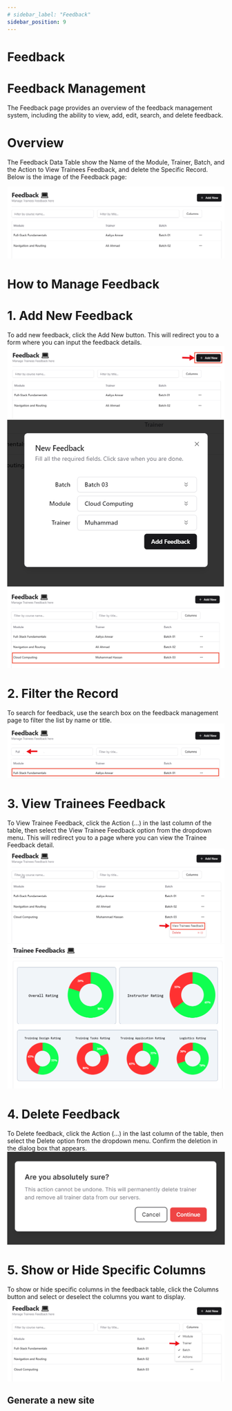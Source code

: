 ```yaml
---
# sidebar_label: "Feedback"
sidebar_position: 9
---
```


<link rel="stylesheet" href="path/to/custom.css"/>

# Feedback

<h1 class="font-light mt-5">Feedback Management</h1>
<div class="mt-5">The Feedback page provides an overview of the feedback management system, including the ability to view, add, edit, search, and delete feedback.</div>

<h1 class="font-bold mt-5">Overview</h1>
<div class="mt-5">The Feedback Data Table show the Name of the Module, Trainer, Batch, and the Action to View Trainees Feedback, and delete the Specific Record. Below is the image of the Feedback page:</div>

<img src="https://github.com/aisaanwar62/Docusaurus-document/blob/main/static/img/feedback.png?raw=true
" class="w-auto h-auto mb-2"/>

<h1 class="font-bold">How to Manage Feedback</h1>

<h1 class="font-semibold mt-3">1.  Add New Feedback</h1>
<div class="mt-5">To add new feedback, click the Add New button. This will redirect you to a form where you can input the feedback details.</div>
<img src="https://github.com/aisaanwar62/Docusaurus-document/blob/main/static/img/admin-before-add-feedback.png?raw=true
" class="w-auto h-auto mb-2"/>
<img src="https://github.com/aisaanwar62/Docusaurus-document/blob/main/static/img/admin-add-feedback.png?raw=true
" class="w-auto h-auto mb-2"/>
<img src="https://github.com/aisaanwar62/Docusaurus-document/blob/main/static/img/admin-after-add-feedback.png?raw=true
" class="w-auto h-auto mb-2"/>

<h1 class="font-semibold mt-3">2. Filter the Record</h1>
<div class="mt-5">To search for feedback, use the search box on the feedback management page to filter the list by name or title.</div>
<img src="https://github.com/aisaanwar62/Docusaurus-document/blob/main/static/img/admin-filter-feedback.png?raw=true
" class="w-auto h-auto mb-2"/>

<h1 class="font-semibold mt-3">3. View Trainees Feedback</h1>
<div class="mt-5">To View Trainee Feedback, click the Action (...) in the last column of the table, then select the View Trainee Feedback option from the dropdown menu. This will redirect you to a page where you can view the Trainee Feedback detail.</div>
<img src="https://github.com/aisaanwar62/Docusaurus-document/blob/main/static/img/view-trainee-feedback-action.png?raw=true
" class="w-auto h-auto mb-2"/>
<img src="https://github.com/aisaanwar62/Docusaurus-document/blob/main/static/img/view-trainee-feedback.png?raw=true
" class="w-auto h-auto mb-2"/>

<h1 class="font-semibold mt-3">4. Delete Feedback</h1>
<div class="mt-5">To Delete feedback, click the Action (...) in the last column of the table, then select the Delete option from the dropdown menu. Confirm the deletion in the dialog box that appears.</div>
<img src="https://github.com/aisaanwar62/Docusaurus-document/blob/main/static/img/feedbackdeletion.png?raw=true
" class="w-auto h-auto mb-2"/>

<h1 class="font-semibold mt-3">5. Show or Hide Specific Columns</h1>
<div class="mt-5">To show or hide specific columns in the feedback table, click the Columns button and select or deselect the columns you want to display.</div>
<img src="https://github.com/aisaanwar62/Docusaurus-document/blob/main/static/img/feedback-column.png?raw=true
" class="w-auto h-auto mb-2"/>

## Generate a new site
